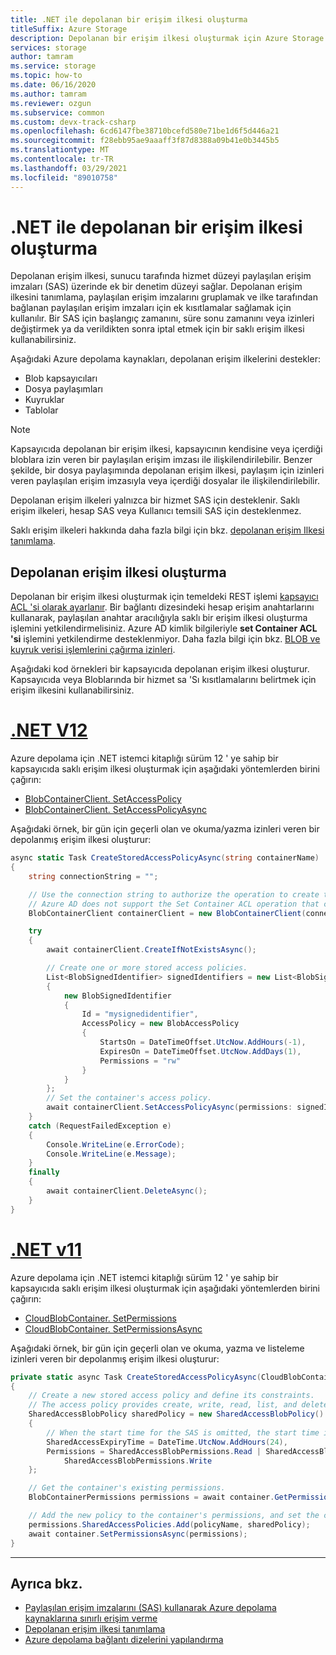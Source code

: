 ```yaml
---
title: .NET ile depolanan bir erişim ilkesi oluşturma
titleSuffix: Azure Storage
description: Depolanan bir erişim ilkesi oluşturmak için Azure Storage ve .NET kullanın. Sunucusunda hizmet düzeyi paylaşılan erişim imzaları üzerinde ek denetim düzeyleri yapın.
services: storage
author: tamram
ms.service: storage
ms.topic: how-to
ms.date: 06/16/2020
ms.author: tamram
ms.reviewer: ozgun
ms.subservice: common
ms.custom: devx-track-csharp
ms.openlocfilehash: 6cd6147fbe38710bcefd580e71be1d6f5d446a21
ms.sourcegitcommit: f28ebb95ae9aaaff3f87d8388a09b41e0b3445b5
ms.translationtype: MT
ms.contentlocale: tr-TR
ms.lasthandoff: 03/29/2021
ms.locfileid: "89010758"
---
```

# <a name="create-a-stored-access-policy-with-net"></a>.NET ile depolanan bir erişim ilkesi oluşturma

Depolanan erişim ilkesi, sunucu tarafında hizmet düzeyi paylaşılan erişim imzaları (SAS) üzerinde ek bir denetim düzeyi sağlar. Depolanan erişim ilkesini tanımlama, paylaşılan erişim imzalarını gruplamak ve ilke tarafından bağlanan paylaşılan erişim imzaları için ek kısıtlamalar sağlamak için kullanılır. Bir SAS için başlangıç zamanını, süre sonu zamanını veya izinleri değiştirmek ya da verildikten sonra iptal etmek için bir saklı erişim ilkesi kullanabilirsiniz.
  
Aşağıdaki Azure depolama kaynakları, depolanan erişim ilkelerini destekler:  
  
- Blob kapsayıcıları  
- Dosya paylaşımları  
- Kuyruklar  
- Tablolar  
  
> [!NOTE]
> Kapsayıcıda depolanan bir erişim ilkesi, kapsayıcının kendisine veya içerdiği bloblara izin veren bir paylaşılan erişim imzası ile ilişkilendirilebilir. Benzer şekilde, bir dosya paylaşımında depolanan erişim ilkesi, paylaşım için izinleri veren paylaşılan erişim imzasıyla veya içerdiği dosyalar ile ilişkilendirilebilir.  
>
> Depolanan erişim ilkeleri yalnızca bir hizmet SAS için desteklenir. Saklı erişim ilkeleri, hesap SAS veya Kullanıcı temsili SAS için desteklenmez.  

Saklı erişim ilkeleri hakkında daha fazla bilgi için bkz. [depolanan erişim Ilkesi tanımlama](/rest/api/storageservices/define-stored-access-policy).

## <a name="create-a-stored-access-policy"></a>Depolanan erişim ilkesi oluşturma

Depolanan bir erişim ilkesi oluşturmak için temeldeki REST işlemi [kapsayıcı ACL 'si olarak ayarlanır](/rest/api/storageservices/set-container-acl). Bir bağlantı dizesindeki hesap erişim anahtarlarını kullanarak, paylaşılan anahtar aracılığıyla saklı bir erişim ilkesi oluşturma işlemini yetkilendirmelisiniz. Azure AD kimlik bilgileriyle **set Container ACL 'si** işlemini yetkilendirme desteklenmiyor. Daha fazla bilgi için bkz. [BLOB ve kuyruk verisi işlemlerini çağırma izinleri](/rest/api/storageservices/authorize-with-azure-active-directory#permissions-for-calling-blob-and-queue-data-operations).

Aşağıdaki kod örnekleri bir kapsayıcıda depolanan erişim ilkesi oluşturur. Kapsayıcıda veya Bloblarında bir hizmet sa 'Sı kısıtlamalarını belirtmek için erişim ilkesini kullanabilirsiniz.

# <a name="net-v12"></a>[.NET V12](#tab/dotnet)

Azure depolama için .NET istemci kitaplığı sürüm 12 ' ye sahip bir kapsayıcıda saklı erişim ilkesi oluşturmak için aşağıdaki yöntemlerden birini çağırın:

- [BlobContainerClient. SetAccessPolicy](/dotnet/api/azure.storage.blobs.blobcontainerclient.setaccesspolicy)
- [BlobContainerClient. SetAccessPolicyAsync](/dotnet/api/azure.storage.blobs.blobcontainerclient.setaccesspolicyasync)

Aşağıdaki örnek, bir gün için geçerli olan ve okuma/yazma izinleri veren bir depolanmış erişim ilkesi oluşturur:

```csharp
async static Task CreateStoredAccessPolicyAsync(string containerName)
{
    string connectionString = "";

    // Use the connection string to authorize the operation to create the access policy.
    // Azure AD does not support the Set Container ACL operation that creates the policy.
    BlobContainerClient containerClient = new BlobContainerClient(connectionString, containerName);

    try
    {
        await containerClient.CreateIfNotExistsAsync();

        // Create one or more stored access policies.
        List<BlobSignedIdentifier> signedIdentifiers = new List<BlobSignedIdentifier>
        {
            new BlobSignedIdentifier
            {
                Id = "mysignedidentifier",
                AccessPolicy = new BlobAccessPolicy
                {
                    StartsOn = DateTimeOffset.UtcNow.AddHours(-1),
                    ExpiresOn = DateTimeOffset.UtcNow.AddDays(1),
                    Permissions = "rw"
                }
            }
        };
        // Set the container's access policy.
        await containerClient.SetAccessPolicyAsync(permissions: signedIdentifiers);
    }
    catch (RequestFailedException e)
    {
        Console.WriteLine(e.ErrorCode);
        Console.WriteLine(e.Message);
    }
    finally
    {
        await containerClient.DeleteAsync();
    }
}
```

# <a name="net-v11"></a>[.NET v11](#tab/dotnet11)

Azure depolama için .NET istemci kitaplığı sürüm 12 ' ye sahip bir kapsayıcıda saklı erişim ilkesi oluşturmak için aşağıdaki yöntemlerden birini çağırın:

- [CloudBlobContainer. SetPermissions](/dotnet/api/microsoft.azure.storage.blob.cloudblobcontainer.setpermissions)
- [CloudBlobContainer. SetPermissionsAsync](/dotnet/api/microsoft.azure.storage.blob.cloudblobcontainer.setpermissionsasync)

Aşağıdaki örnek, bir gün için geçerli olan ve okuma, yazma ve listeleme izinleri veren bir depolanmış erişim ilkesi oluşturur:

```csharp
private static async Task CreateStoredAccessPolicyAsync(CloudBlobContainer container, string policyName)
{
    // Create a new stored access policy and define its constraints.
    // The access policy provides create, write, read, list, and delete permissions.
    SharedAccessBlobPolicy sharedPolicy = new SharedAccessBlobPolicy()
    {
        // When the start time for the SAS is omitted, the start time is assumed to be the time when Azure Storage receives the request.
        SharedAccessExpiryTime = DateTime.UtcNow.AddHours(24),
        Permissions = SharedAccessBlobPermissions.Read | SharedAccessBlobPermissions.List |
            SharedAccessBlobPermissions.Write
    };

    // Get the container's existing permissions.
    BlobContainerPermissions permissions = await container.GetPermissionsAsync();

    // Add the new policy to the container's permissions, and set the container's permissions.
    permissions.SharedAccessPolicies.Add(policyName, sharedPolicy);
    await container.SetPermissionsAsync(permissions);
}
```

---

## <a name="see-also"></a>Ayrıca bkz.

- [Paylaşılan erişim imzalarını (SAS) kullanarak Azure depolama kaynaklarına sınırlı erişim verme](storage-sas-overview.md)
- [Depolanan erişim ilkesi tanımlama](/rest/api/storageservices/define-stored-access-policy)
- [Azure depolama bağlantı dizelerini yapılandırma](storage-configure-connection-string.md)
